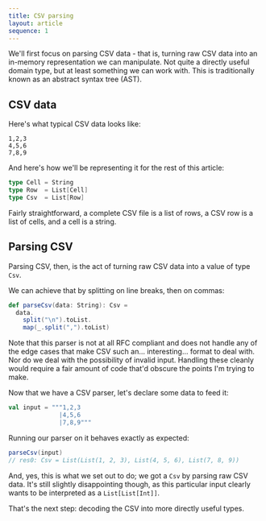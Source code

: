```yaml
---
title: CSV parsing
layout: article
sequence: 1
---
```


We'll first focus on parsing CSV data - that is, turning raw CSV data into an in-memory representation we can manipulate. Not quite a directly useful domain type, but at least something we can work with. This is traditionally known as an abstract syntax tree (AST).

## CSV data

Here's what typical CSV data looks like:

```csv
1,2,3
4,5,6
7,8,9
```

And here's how we'll be representing it for the rest of this article:

```scala
type Cell = String
type Row  = List[Cell]
type Csv  = List[Row]
```

Fairly straightforward, a complete CSV file is a list of rows, a CSV row is a list of cells, and a cell is a string.

## Parsing CSV

Parsing CSV, then, is the act of turning raw CSV data into a value of type `Csv`.

We can achieve that by splitting on line breaks, then on commas:

```scala
def parseCsv(data: String): Csv =
  data.
    split("\n").toList.
    map(_.split(",").toList)
```

Note that this parser is not at all RFC compliant and does not handle any of the edge cases that make CSV such an... interesting... format to deal with. Nor do we deal with the possibility of invalid input. Handling these cleanly would require a fair amount of code that'd obscure the points I'm trying to make.

Now that we have a CSV parser, let's declare some data to feed it:

```scala
val input = """1,2,3
              |4,5,6
              |7,8,9"""
```

Running our parser on it behaves exactly as expected:

```scala
parseCsv(input)
// res0: Csv = List(List(1, 2, 3), List(4, 5, 6), List(7, 8, 9))
```

And, yes, this is what we set out to do; we got a `Csv` by parsing raw CSV data. It's still slightly disappointing though, as this particular input clearly wants to be interpreted as a `List[List[Int]]`.

That's the next step: decoding the CSV into more directly useful types.

